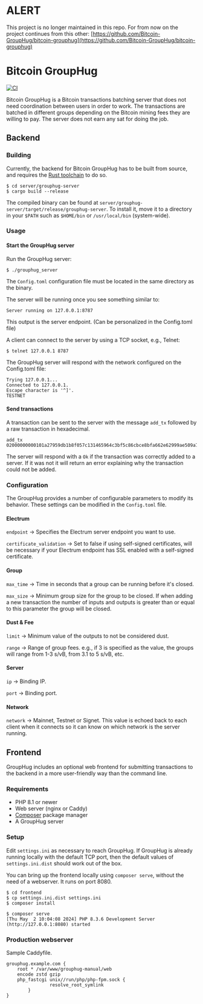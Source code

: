 
# ALERT
This project is no longer maintained in this repo. For from now on the project continues from this other: [https://github.com/Bitcoin-GroupHug/bitcoin-grouphug](https://github.com/Bitcoin-GroupHug/bitcoin-grouphug)

# Bitcoin GroupHug

[![CI](https://github.com/polespinasa/bitcoin-grouphug/actions/workflows/ci.yml/badge.svg)](https://github.com/polespinasa/bitcoin-grouphug/actions/workflows/ci.yml)

Bitcoin GroupHug is a Bitcoin transactions batching server that does not need coordination between users in order to work.
The transactions are batched in different groups depending on the Bitcoin mining fees they are willing to pay.
The server does not earn any sat for doing the job.

## Backend

### Building

Currently, the backend for Bitcoin GroupHug has to be built from source, and requires the [Rust toolchain](https://rustup.rs/) to do so.

```shell
$ cd server/grouphug-server
$ cargo build --release
```

The compiled binary can be found at `server/grouphug-server/target/release/grouphug-server`.
To install it, move it to a directory in your `$PATH` such as `$HOME/bin` or `/usr/local/bin` (system-wide).

### Usage

#### Start the GroupHug server

Run the GroupHug server:

    $ ./grouphug_server

The `Config.toml` configuration file must be located in the same directory as the binary.

The server will be running once you see something similar to:

    Server running on 127.0.0.1:8787

This output is the server endpoint. (Can be personalized in the Config.toml file)

A client can connect to the server by using a TCP socket, e.g., Telnet:

    $ telnet 127.0.0.1 8787

The GroupHug server will respond with the network configured on the Config.toml file:

    Trying 127.0.0.1...
    Connected to 127.0.0.1.
    Escape character is '^]'.
    TESTNET


#### Send transactions

A transaction can be sent to the server with the message `add_tx` followed by a raw transaction in hexadecimal.

    add_tx 02000000000101a27959db1b8f057c131465964c3bf5c86cbce8bfa662e62999ae509a7688758b0100000000fdffffff01ddd2f50500000000160014887c4f5e76046e8224113a568b1f7f14945e2d230247304402207945e74b3b9b3bb95fe4440764c7e82dd633ed135bddadc8bed24e4f2f94e65e02202b639a02135fb2cd0f9a5908454caa21b24f02462e7149f805dfe0b9612788af8321024ca581679054b55c9819988af8a990fdf44d5f171ec5bc2203dd90ad33a80da500000000

The server will respond with a `Ok` if the transaction was correctly added to a server. If it was not it will return an error explaining why the transaction could not be added.


### Configuration

The GroupHug provides a number of configurable parameters to modify its behavior. These settings can be modified in the `Config.toml` file.

#### Electrum
`endpoint` -> Specifies the Electrum server endpoint you want to use.

`certificate_validation` -> Set to false if using self-signed certificates, will be necessary if your Electrum endpoint has SSL enabled with a self-signed certificate.

#### Group
`max_time` -> Time in seconds that a group can be running before it's closed.

`max_size` -> Minimum group size for the group to be closed. If when adding a new transaction the number of inputs and outputs is greater than or equal to this parameter the group will be closed.


#### Dust & Fee
`limit` -> Minimum value of the outputs to not be considered dust.

`range` -> Range of group fees. e.g., if 3 is specified as the value, the groups will range from 1-3 s/vB, from 3.1 to 5 s/vB, etc.

#### Server
`ip` -> Binding IP.

`port` -> Binding port.

#### Network
`network` -> Mainnet, Testnet or Signet. This value is echoed back to each client when it connects so it can know on which network is the server running.


## Frontend

GroupHug includes an optional web frontend for submitting transactions to the backend in a more user-friendly way than the command line.

### Requirements

* PHP 8.1 or newer
* Web server (nginx or Caddy)
* [Composer](https://getcomposer.org/) package manager
* A GroupHug server

### Setup

Edit `settings.ini` as necessary to reach GroupHug.
If GroupHug is already running locally with the default TCP port, then the default values of `settings.ini.dist` should work out of the box.

You can bring up the frontend locally using `composer serve`, without the need of a webserver.
It runs on port 8080.

```shell
$ cd frontend
$ cp settings.ini.dist settings.ini
$ composer install

$ composer serve
[Thu May  2 10:04:08 2024] PHP 8.3.6 Development Server (http://127.0.0.1:8080) started
```

### Production webserver

Sample Caddyfile.

```
grouphug.example.com {
    root * /var/www/grouphug-manual/web
    encode zstd gzip
    php_fastcgi unix//run/php/php-fpm.sock {
                resolve_root_symlink
        }
}
```
